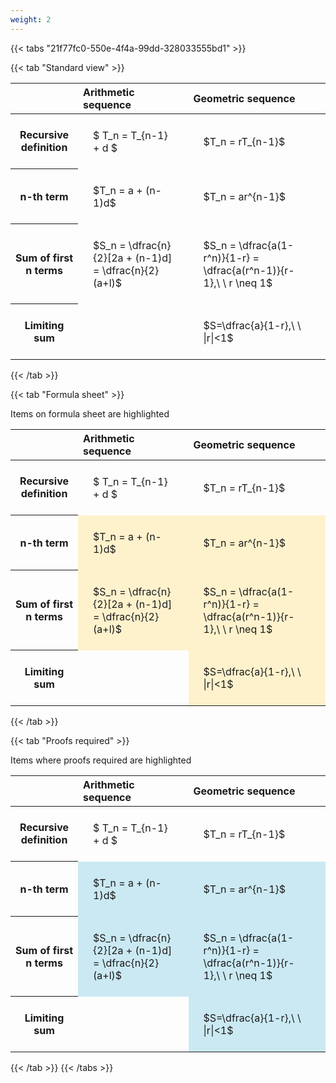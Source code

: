```yaml
---
weight: 2
---
```


{{< tabs "21f77fc0-550e-4f4a-99dd-328033555bd1" >}}

{{< tab "Standard view" >}}

<style type="text/css">
#T_d9f75 th.col_heading {
  text-align: left;
  font-size: 1em;
}
#T_d9f75 td {
  text-align: left;
  font-size: 1em;
  padding: 1.5em;
}
</style>
<table id="T_d9f75">
  <thead>
    <tr>
      <th class="blank level0" >&nbsp;</th>
      <th id="T_d9f75_level0_col0" class="col_heading level0 col0" >Arithmetic sequence</th>
      <th id="T_d9f75_level0_col1" class="col_heading level0 col1" >Geometric sequence</th>
    </tr>
  </thead>
  <tbody>
    <tr>
      <th id="T_d9f75_level0_row0" class="row_heading level0 row0" >Recursive definition</th>
      <td id="T_d9f75_row0_col0" class="data row0 col0" >$ T_n = T_{n-1} + d $</td>
      <td id="T_d9f75_row0_col1" class="data row0 col1" >$T_n = rT_{n-1}$</td>
    </tr>
    <tr>
      <th id="T_d9f75_level0_row1" class="row_heading level0 row1" >n-th term</th>
      <td id="T_d9f75_row1_col0" class="data row1 col0" >$T_n = a + (n-1)d$</td>
      <td id="T_d9f75_row1_col1" class="data row1 col1" >$T_n = ar^{n-1}$</td>
    </tr>
    <tr>
      <th id="T_d9f75_level0_row2" class="row_heading level0 row2" >Sum of first n terms</th>
      <td id="T_d9f75_row2_col0" class="data row2 col0" >$S_n = \dfrac{n}{2}[2a + (n-1)d] = \dfrac{n}{2}(a+l)$</td>
      <td id="T_d9f75_row2_col1" class="data row2 col1" >$S_n = \dfrac{a(1-r^n)}{1-r} = \dfrac{a(r^n-1)}{r-1},\ \  r \neq 1$</td>
    </tr>
    <tr>
      <th id="T_d9f75_level0_row3" class="row_heading level0 row3" >Limiting sum</th>
      <td id="T_d9f75_row3_col0" class="data row3 col0" ></td>
      <td id="T_d9f75_row3_col1" class="data row3 col1" >$S=\dfrac{a}{1-r},\ \ |r|<1$</td>
    </tr>
  </tbody>
</table>
{{< /tab >}}

{{< tab "Formula sheet" >}}

Items on formula sheet are highlighted 
<br>
<style type="text/css">
#T_65451 th.col_heading {
  text-align: left;
  font-size: 1em;
}
#T_65451 td {
  text-align: left;
  font-size: 1em;
  padding: 1.5em;
}
#T_65451_row0_col0, #T_65451_row0_col1, #T_65451_row3_col0 {
  background-color: rgba(0,0,0,0);
}
#T_65451_row1_col0, #T_65451_row1_col1, #T_65451_row2_col0, #T_65451_row2_col1, #T_65451_row3_col1 {
  background-color: rgba(255,194,10, 0.2);
}
</style>
<table id="T_65451">
  <thead>
    <tr>
      <th class="blank level0" >&nbsp;</th>
      <th id="T_65451_level0_col0" class="col_heading level0 col0" >Arithmetic sequence</th>
      <th id="T_65451_level0_col1" class="col_heading level0 col1" >Geometric sequence</th>
    </tr>
  </thead>
  <tbody>
    <tr>
      <th id="T_65451_level0_row0" class="row_heading level0 row0" >Recursive definition</th>
      <td id="T_65451_row0_col0" class="data row0 col0" >$ T_n = T_{n-1} + d $</td>
      <td id="T_65451_row0_col1" class="data row0 col1" >$T_n = rT_{n-1}$</td>
    </tr>
    <tr>
      <th id="T_65451_level0_row1" class="row_heading level0 row1" >n-th term</th>
      <td id="T_65451_row1_col0" class="data row1 col0" >$T_n = a + (n-1)d$</td>
      <td id="T_65451_row1_col1" class="data row1 col1" >$T_n = ar^{n-1}$</td>
    </tr>
    <tr>
      <th id="T_65451_level0_row2" class="row_heading level0 row2" >Sum of first n terms</th>
      <td id="T_65451_row2_col0" class="data row2 col0" >$S_n = \dfrac{n}{2}[2a + (n-1)d] = \dfrac{n}{2}(a+l)$</td>
      <td id="T_65451_row2_col1" class="data row2 col1" >$S_n = \dfrac{a(1-r^n)}{1-r} = \dfrac{a(r^n-1)}{r-1},\ \  r \neq 1$</td>
    </tr>
    <tr>
      <th id="T_65451_level0_row3" class="row_heading level0 row3" >Limiting sum</th>
      <td id="T_65451_row3_col0" class="data row3 col0" ></td>
      <td id="T_65451_row3_col1" class="data row3 col1" >$S=\dfrac{a}{1-r},\ \ |r|<1$</td>
    </tr>
  </tbody>
</table>
{{< /tab >}}

{{< tab "Proofs required" >}}

Items where proofs required are highlighted 
<br>
<style type="text/css">
#T_536d9 th.col_heading {
  text-align: left;
  font-size: 1em;
}
#T_536d9 td {
  text-align: left;
  font-size: 1em;
  padding: 1.5em;
}
#T_536d9_row0_col0, #T_536d9_row0_col1, #T_536d9_row3_col0 {
  background-color: rgba(0,0,0,0);
}
#T_536d9_row1_col0, #T_536d9_row1_col1, #T_536d9_row2_col0, #T_536d9_row2_col1, #T_536d9_row3_col1 {
  background-color: rgba(0,150,200, 0.2);
}
</style>
<table id="T_536d9">
  <thead>
    <tr>
      <th class="blank level0" >&nbsp;</th>
      <th id="T_536d9_level0_col0" class="col_heading level0 col0" >Arithmetic sequence</th>
      <th id="T_536d9_level0_col1" class="col_heading level0 col1" >Geometric sequence</th>
    </tr>
  </thead>
  <tbody>
    <tr>
      <th id="T_536d9_level0_row0" class="row_heading level0 row0" >Recursive definition</th>
      <td id="T_536d9_row0_col0" class="data row0 col0" >$ T_n = T_{n-1} + d $</td>
      <td id="T_536d9_row0_col1" class="data row0 col1" >$T_n = rT_{n-1}$</td>
    </tr>
    <tr>
      <th id="T_536d9_level0_row1" class="row_heading level0 row1" >n-th term</th>
      <td id="T_536d9_row1_col0" class="data row1 col0" >$T_n = a + (n-1)d$</td>
      <td id="T_536d9_row1_col1" class="data row1 col1" >$T_n = ar^{n-1}$</td>
    </tr>
    <tr>
      <th id="T_536d9_level0_row2" class="row_heading level0 row2" >Sum of first n terms</th>
      <td id="T_536d9_row2_col0" class="data row2 col0" >$S_n = \dfrac{n}{2}[2a + (n-1)d] = \dfrac{n}{2}(a+l)$</td>
      <td id="T_536d9_row2_col1" class="data row2 col1" >$S_n = \dfrac{a(1-r^n)}{1-r} = \dfrac{a(r^n-1)}{r-1},\ \  r \neq 1$</td>
    </tr>
    <tr>
      <th id="T_536d9_level0_row3" class="row_heading level0 row3" >Limiting sum</th>
      <td id="T_536d9_row3_col0" class="data row3 col0" ></td>
      <td id="T_536d9_row3_col1" class="data row3 col1" >$S=\dfrac{a}{1-r},\ \ |r|<1$</td>
    </tr>
  </tbody>
</table>
{{< /tab >}}
{{< /tabs >}}